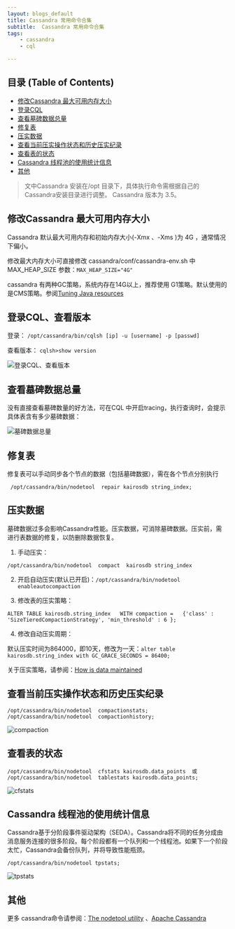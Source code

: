 ```yaml
---
layout: blogs_default
title: Cassandra 常用命令合集
subtitle:  Cassandra 常用命令合集
tags:
    - cassandra
    - cql

---
```



 **目录 (Table of Contents)**
------------------------------------------------
<div class="markdown-toc editormd-markdown-toc"><ul class="markdown-toc-list"><li><a class="toc-level-2" href="#修改Cassandra 最大可用内存大小" level="2">修改Cassandra 最大可用内存大小</a></li><li><a class="toc-level-2" href="#登录CQL" level="2">登录CQL</a></li><li><a class="toc-level-2" href="#查看墓碑数据总量" level="2">查看墓碑数据总量</a></li><li><a class="toc-level-2" href="#修复表" level="2">修复表</a></li><li><a class="toc-level-2" href="#压实数据" level="2">压实数据</a></li><li><a class="toc-level-2" href="#查看当前压实操作状态和历史压实纪录" level="2">查看当前压实操作状态和历史压实纪录</a></li><li><a class="toc-level-2" href="#查看表的状态" level="2">查看表的状态</a></li><li><a class="toc-level-2" href="#Cassandra 线程池的使用统计信息" level="2">Cassandra 线程池的使用统计信息</a></li><li><a class="toc-level-2" href="#其他" level="2">其他</a><ul></ul></li></ul></div>

>文中Cassandra 安装在/opt 目录下，具体执行命令需根据自己的Cassandra安装目录进行调整。
Cassandra 版本为 3.5。

## 修改Cassandra 最大可用内存大小

Cassandra 默认最大可用内存和初始内存大小(-Xmx 、-Xms )为 4G ，通常情况下偏小。

修改最大内存大小可直接修改 cassandra/conf/cassandra-env.sh 中 MAX_HEAP_SIZE 参数：`MAX_HEAP_SIZE="4G"`

cassandra 有两种GC策略，系统内存在14G以上，推荐使用 G1策略。默认使用的是CMS策略。参阅[Tuning Java resources ](https://docs.datastax.com/en/cassandra/3.0/cassandra/operations/opsTuneJVM.html )

## 登录CQL、查看版本 

登录：
`/opt/cassandra/bin/cqlsh [ip] -u [username] -p [passwd]`

查看版本：
`cqlsh>show version`

![登录CQL、查看版本 ]({{site.imgurl.tec}}/171022/logIn_showVersion.png)

## 查看墓碑数据总量

没有直接查看墓碑数量的好方法，可在CQL 中开启tracing，执行查询时，会提示具体表含有多少墓碑数据：

![墓碑数据总量]({{site.imgurl.tec}}/171022/count_tombstone.png)

## 修复表
修复表可以手动同步各个节点的数据（包括墓碑数据），需在各个节点分别执行

`` /opt/cassandra/bin/nodetool  repair kairosdb string_index;``

## 压实数据 
墓碑数据过多会影响Cassandra性能。压实数据，可消除墓碑数据。压实前，需进行表数据的修复，以防删除数据恢复。

1. 手动压实：

``/opt/cassandra/bin/nodetool  compact  kairosdb string_index``

2. 开启自动压实(默认已开启)：`/opt/cassandra/bin/nodetool enableautocompaction`

3. 修改表的压实策略：

``ALTER TABLE kairosdb.string_index   WITH compaction =   {'class' : 'SizeTieredCompactionStrategy', 'min_threshold' : 6 };``

4. 修改自动压实周期：

默认压实时间为864000，即10天，修改为一天：`alter table kairosdb.string_index with GC_GRACE_SECONDS = 86400;`

关于压实策略，请参阅：[How is data maintained](https://docs.datastax.com/en/cassandra/3.0/cassandra/dml/dmlHowDataMaintain.html)

## 查看当前压实操作状态和历史压实纪录


``
/opt/cassandra/bin/nodetool  compactionstats;
/opt/cassandra/bin/nodetool  compactionhistory;
``

![compaction]({{site.imgurl.tec}}/171022/compaction.png)


## 查看表的状态


``
/opt/cassandra/bin/nodetool  cfstats kairosdb.data_points  或
/opt/cassandra/bin/nodetool  tablestats kairosdb.data_points;
``


![cfstats]({{site.imgurl.tec}}/171022/cfstats.png)


## Cassandra 线程池的使用统计信息

Cassandra基于分阶段事件驱动架构（SEDA）。Cassandra将不同的任务分成由消息服务连接的很多阶段。每个阶段都有一个队列和一个线程池。如果下一个阶段太忙，Cassandra会备份队列，并将导致性能瓶颈。


``
/opt/cassandra/bin/nodetool tpstats;
``

![tpstats]({{site.imgurl.tec}}/171022/tpstats.png)


## 其他

更多 cassandra命令请参阅：[The nodetool utility](https://docs.datastax.com/en/cassandra/3.0/cassandra/tools/toolsNodetool.html) 、[Apache Cassandra](https://docs.datastax.com/en/cassandra/3.0/index.html)


